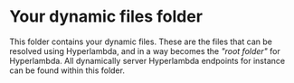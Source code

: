 
# Your dynamic files folder

This folder contains your dynamic files. These are the files that can be resolved using Hyperlambda, and in a way
becomes the _"root folder"_ for Hyperlambda. All dynamically server Hyperlambda endpoints for instance can be found within this folder.
